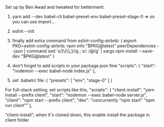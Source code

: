 Set up by Ben Awad and tweaked for betterment:

1) yarn add --dev babel-cli babel-preset-env babel-preset-stage-0
=> so you can use import...

2) eslint --init
3) finally add extra command from eslint-config-airbnb:
(
  export PKG=eslint-config-airbnb;
  npm info "$PKG@latest" peerDependencies --json | command sed 's/[\{\},]//g ; s/: /@/g' | xargs npm install --save-dev "$PKG@latest"
)

4) don't forget to add scripts in your package.json fine
  "scripts": {
    "start": "nodemon --exec babel-node index.js"
  },

5) set .babelrc file:
{
  "presets": [
    "env",
    "stage-0"
  ]
}

For full-stack setting;
set scripts like this,
  "scripts": {
    "client-install": "yarn install --prefix client",
    "start": "nodemon --exec babel-node server.js",
    "client": "npm start --prefix client",
    "dev": "concurrently \"npm start\" \"npm run client\""
  },

  "client-install",
  when it's cloned down, this enable install the package in client folder